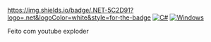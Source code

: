 https://img.shields.io/badge/.NET-5C2D91?logo=.net&logoColor=white&style=for-the-badge
[![C#]()](#)
[![Windows](https://custom-icon-badges.demolab.com/badge/Windows-0078D6?logo=windows11&logoColor=white)](#)

Feito com youtube exploder
